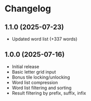 # Changelog

## 1.1.0 (2025-07-23)

-   Updated word list (+337 words)

## 1.0.0 (2025-07-16)

-   Initial release
-   Basic letter grid input
-   Bonus tile locking/unlocking
-   Word list compression
-   Word list filtering and sorting
-   Result filtering by prefix, suffix, infix
